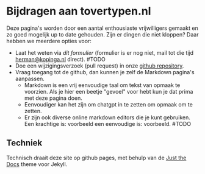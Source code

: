 # Bijdragen aan tovertypen.nl

Deze pagina's worden door een aantal enthousiaste vrijwilligers gemaakt en zo goed mogelijk up to date gehouden. Zijn er dingen die niet kloppen? Daar hebben we meerdere opties voor:
  - Laat het weten via _dit formulier_ (formulier is er nog niet, mail tot die tijd herman@kopinga.nl direct). #TODO
  - Doe een wijzigingsverzoek (pull request) in onze [github repository](https://github.com/HermanKopinga/tovertypen-nl/).
  - Vraag toegang tot de github, dan kunnen je zelf de Markdown pagina's aanpassen.
    - Markdown is een vrij eenvoudige taal om tekst van opmaak te voorzien. Als je hier een beetje "gevoel" voor hebt kun je dat prima met deze pagina doen.
    - Eenvoudiger kan het zijn om chatgpt in te zetten om opmaak om te zetten.
    - Er zijn ook diverse online markdown editors die je kunt gebruiken. Een krachtige is: voorbeeld een eenvoudige is: voorbeeld. #TODO

## Techniek
Technisch draait deze site op github pages, met behulp van de [Just the Docs](https://github.com/just-the-docs/just-the-docs) theme voor Jekyll.
